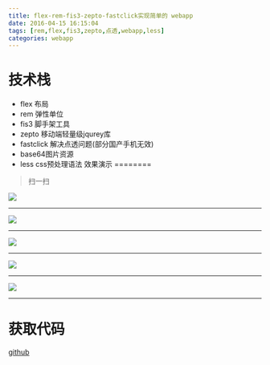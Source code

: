 ```yaml
---
title: flex-rem-fis3-zepto-fastclick实现简单的 webapp
date: 2016-04-15 16:15:04
tags: [rem,flex,fis3,zepto,点透,webapp,less]
categories: webapp
---
```

技术栈
======
* flex 布局
* rem 弹性单位
* fis3 脚手架工具
* zepto 移动端轻量级jqurey库
* fastclick 解决点透问题(部分国产手机无效)
* base64图片资源
* less css预处理语法
效果演示
========
> 扫一扫

![](http://ol1kqeyve.bkt.clouddn.com/17-2-10/19095962-file_1486714999250_16bb5.png)
***
![](http://ol1kqeyve.bkt.clouddn.com/17-2-8/86125530-file_1486540780565_17588.gif)
***
![](http://ol1kqeyve.bkt.clouddn.com/17-2-8/23592841-file_1486541170108_4ff1.gif)
***
![](http://ol1kqeyve.bkt.clouddn.com/17-2-8/76299422-file_1486541451209_17fb0.gif)
***
![](http://ol1kqeyve.bkt.clouddn.com/17-2-8/22329865-file_1486541577800_5f72.gif)
***
获取代码
========
[github](https://github.com/cmh2016/flex-rem-fis3-zepto-fastclick)
